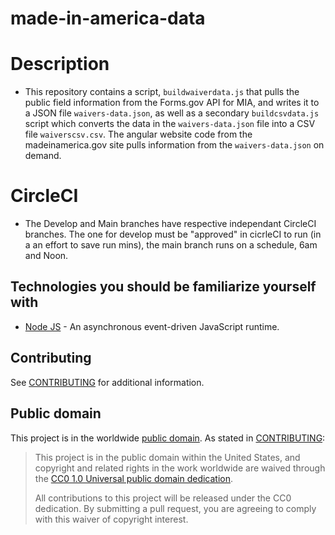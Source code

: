 # made-in-america-data

# Description

- This repository contains a script, `buildwaiverdata.js` that pulls the public field information from the Forms.gov API for MIA, and writes it to a JSON file `waivers-data.json`, as well as a secondary `buildcsvdata.js` script which converts the data in the `waivers-data.json` file into a CSV file `waiverscsv.csv`. The angular website code from the madeinamerica.gov site pulls information from the `waivers-data.json` on demand.

# CircleCI

- The Develop and Main branches have respective independant CircleCI branches. The one for develop must be "approved" in cicrleCI to run (in a an effort to save run mins), the main branch runs on a schedule, 6am and Noon.

## Technologies you should be familiarize yourself with

- [Node JS](https://nodejs.org/en/docs/) - An asynchronous event-driven JavaScript runtime.

## Contributing

See [CONTRIBUTING](CONTRIBUTING.md) for additional information.

## Public domain

This project is in the worldwide [public domain](LICENSE.md). As stated in [CONTRIBUTING](CONTRIBUTING.md):

> This project is in the public domain within the United States, and copyright
> and related rights in the work worldwide are waived through the [CC0 1.0
> Universal public domain dedication](https://creativecommons.org/publicdomain/zero/1.0/).
>
> All contributions to this project will be released under the CC0 dedication.
> By submitting a pull request, you are agreeing to comply with this waiver of
> copyright interest.
